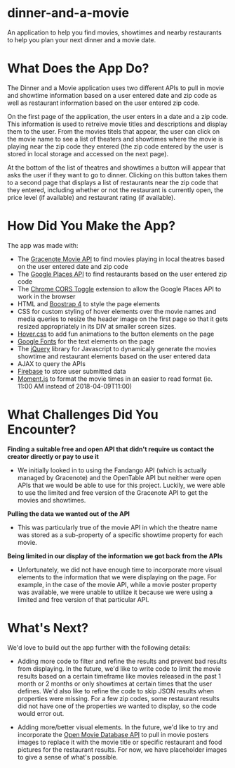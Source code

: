 # dinner-and-a-movie

An application to help you find movies, showtimes and nearby restaurants to help you plan your next dinner and a movie date.

# What Does the App Do?

The Dinner and a Movie application uses two different APIs to pull in movie and showtime information based on a user entered date and zip code as well as restaurant information based on the user entered zip code. 

On the first page of the application, the user enters in a date and a zip code. This information is used to retreive movie titles and descriptions and display them to the user. From the movies titels that appear, the user can click on the movie name to see a list of theaters and showtimes where the movie is playing near the zip code they entered (the zip code entered by the user is stored in local storage and accessed on the next page).

At the bottom of the list of theatres and showtimes a button will appear that asks the user if they want to go to dinner. Clicking on this button takes them to a second page that displays a list of restaurants near the zip code that they entered, including whether or not the restaurant is currently open, the price level (if available) and restaurant rating (if available).

# How Did You Make the App?

The app was made with:

* The [Gracenote Movie API](http://developer.tmsapi.com/docs/data_v1_1/movies/Movies_playing_in_local_theatres) to find movies playing in local theatres based on the user entered date and zip code
* The [Google Places API](https://developers.google.com/places/web-service/intro) to find restaurants based on the user entered zip code
* The [Chrome CORS Toggle](https://chrome.google.com/webstore/detail/cors-toggle/jioikioepegflmdnbocfhgmpmopmjkim?hl=en) extension to allow the Google Places API to work in the browser
* HTML and [Boostrap 4](https://getbootstrap.com/) to style the page elements
* CSS for custom styling of hover elements over the movie names and media queries to resize the header image on the first page so that it gets resized appropriately in its DIV at smaller screen sizes.
* [Hover.css](http://ianlunn.github.io/Hover/) to add fun animations to the button elements on the page
* [Google Fonts](https://fonts.google.com/) for the text elements on the page
* The [jQuery](https://jquery.com/) library for Javascript to dynamically generate the movies showtime and restaurant elements based on the user entered data
* AJAX to query the APIs
* [Firebase](https://firebase.google.com/) to store user submitted data
* [Moment.js](http://momentjs.com/) to format the movie times in an easier to read format (ie. 11:00 AM instead of 2018-04-09T11:00)

# What Challenges Did You Encounter?

**Finding a suitable free and open API that didn't require us contact the creator directly or pay to use it**
* We initially looked in to using the Fandango API (which is actually managed by Gracenote) and the OpenTable API but neither were open APIs that we would be able to use for this project. Luckily, we were able to use the limited and free version of the Gracenote API to get the movies and showtimes.

**Pulling the data we wanted out of the API**
* This was particularly true of the movie API in which the theatre name was stored as a sub-property of a specific showtime property for each movie.

**Being limited in our display of the information we got back from the APIs**
* Unfortunately, we did not have enough time to incorporate more visual elements to the information that we were displaying on the page. For example, in the case of the movie API, while a movie poster property was available, we were unable to utilize it because we were using a limited and free version of that particular API. 

# What's Next?

We'd love to build out the app further with the following details:

* Adding more code to filter and refine the results and prevent bad results from displaying. In the future, we'd like to write code to limit the movie results based on a certain timeframe like movies released in the past 1 month or 2 months or only showtimes at certain times that the user defines. We'd also like to refine the code to skip JSON results when properties were missing. For a few zip codes, some restaurant results did not have one of the properties we wanted to display, so the code would error out.

* Adding more/better visual elements. In the future, we'd like to try and incorporate the [Open Movie Database API](http://www.omdbapi.com/) to pull in movie posters images to replace it with the movie title or specific restaurant and food pictures for the restaurant results. For now, we have placeholder images to give a sense of what's possible.